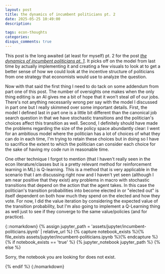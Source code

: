```yaml
---
layout: post
title: the dynamics of incumbent politicians pt. 2
date: 2025-05-25 10:49:00
description: 

tags: econ-thoughts
categories:
disqus_comments: true
---
```

This post is the long awaited (at least for myself) pt. 2 for the post [*the dynamics of incumbent politicians pt. 1*](https://pranay-gundam.github.io/blog/2024/dynamics-of-politicians/).  It picks off on the model from last time by actually implementing it and creating a few visuals to look at to get a better sense of how we could look at the incentive structure of politicians from one strategy that economists would use to analyze the question.

Now with that said the first thing I need to do tack on some addendum from part one of this post. The number of oversights one makes when the only thing editing is an AI gives me a bit of hope that it won't steal *all* of our jobs. There's not anything necessarily wrong per say with the model I discussed in part one but I really skimmed over some important details. First, the model I defined last in part one is a little bit different than the canonical job search question in that we have stochastic transitions and the politician's choices affect this transition as well. Second, I definitely should have made the problems regarding the size of the policy space abundantly clear: I went for an ambitious model where the politician has a lot of choices of what they can do in each time, I'm trying to retain these choices but in doing so I have to sacrifice the extent to which the politician can consider each choice for the sake of having my code run in reasonable time.

One other technique I forgot to mention (that I haven't really seen in the econ literature/classes but is a pretty relevant method for reinforcement learning in ML) is Q-learning. This is a method that is very applicable in the scenario that I am discussing right now and I haven't yet seen (although I am near positive that they exist) any problems in macro with stochastic transitions that depend on the action that the agent takes. In this case the politician's transition probabilities into become elected in or "elected out" is itself dependent on both how much they spend on the elected and how they vote. For now, I did the value iteration by considering the expected value of the transition probability, but I'm also going to implement a Q-Learning thing as well just to see if they converge to the same value/policies (and for practice).

{::nomarkdown}
{% assign jupyter_path = 'assets/jupyter/incumbent-politicians.ipynb' | relative_url %}
{% capture notebook_exists %}{% file_exists assets/jupyter/incumbent-politicians.ipynb %}{% endcapture %}
{% if notebook_exists == 'true' %}
  {% jupyter_notebook jupyter_path %}
{% else %}
  <p>Sorry, the notebook you are looking for does not exist.</p>
{% endif %}
{:/nomarkdown}
